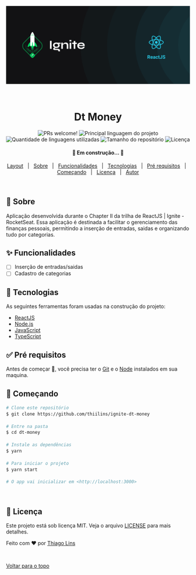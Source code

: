<div align="center" id="top"> 
  <img src="./.github/banner-reactJS.png" alt="Dt Money" />

  &#xa0;

  <!-- <a href="https://dtmoney.netlify.com">Demo</a> -->
</div>

<h1 align="center">Dt Money</h1>

<p align="center">
  <img src="https://img.shields.io/static/v1?label=PRs&message=welcome&color=04D361&labelColor=000000?color=04D361&style=for-the-badge" alt="PRs welcome!" />

  <img alt="Principal linguagem do projeto" src="https://img.shields.io/github/languages/top/thiilins/ignite-dt-money?color=04D361&style=for-the-badge">

  <img alt="Quantidade de linguagens utilizadas" src="https://img.shields.io/github/languages/count/thiilins/ignite-dt-money?color=04D361&style=for-the-badge">

  <img alt="Tamanho do repositório" src="https://img.shields.io/github/repo-size/thiilins/ignite-dt-money?color=04D361&style=for-the-badge">

  <img alt="Licença" src="https://img.shields.io/github/license/thiilins/ignite-dt-money?color=04D361&style=for-the-badge">

  
</p>

<h4 align="center"> 
	🚧  Em construção...  🚧
</h4> 


<p align="center">
  <a href="https://www.figma.com/file/0xmu9mj2TJYoIOubBFWsk5/dtmoney-Ignite-(Copy)?node-id=0%3A1">Layout</a> &#xa0; | &#xa0; 
  <a href="#dart-sobre">Sobre</a> &#xa0; | &#xa0; 
  <a href="#sparkles-funcionalidades">Funcionalidades</a> &#xa0; | &#xa0;
  <a href="#rocket-tecnologias">Tecnologias</a> &#xa0; | &#xa0;
  <a href="#white_check_mark-pré-requisitos">Pré requisitos</a> &#xa0; | &#xa0;
  <a href="#checkered_flag-começando">Começando</a> &#xa0; | &#xa0;
  <a href="#memo-licença">Licença</a> &#xa0; | &#xa0;
  <a href="https://github.com/thiilins" target="_blank">Autor</a>
</p>

<br>

## :dart: Sobre ##
Aplicação desenvolvida durante o Chapter II da trilha de ReactJS | Ignite - RocketSeat.
Essa aplicação é destinada a facilitar o gerenciamento das finanças pessoais, permitindo a inserção de entradas, saidas e organizando tudo por categorias.
 &#xa0;

## :sparkles: Funcionalidades ##
- [ ] Inserção de entradas/saidas
- [ ] Cadastro de categorias
 &#xa0;

## :rocket: Tecnologias ##

As seguintes ferramentas foram usadas na construção do projeto:

- [ReactJS](https://pt-br.reactjs.org/)
- [Node.js](https://nodejs.org/en/)
- [JavaScript](https://developer.mozilla.org/pt-BR/docs/Web/JavaScript)
- [TypeScript](https://www.typescriptlang.org/)
 &#xa0;

## :white_check_mark: Pré requisitos ##

Antes de começar :checkered_flag:, você precisa ter o [Git](https://git-scm.com) e o [Node](https://nodejs.org/en/) instalados em sua maquina.
 &#xa0;

## :checkered_flag: Começando ##

```bash
# Clone este repositório
$ git clone https://github.com/thiilins/ignite-dt-money

# Entre na pasta
$ cd dt-money

# Instale as dependências
$ yarn

# Para iniciar o projeto
$ yarn start

# O app vai inicializar em <http://localhost:3000>
```
 &#xa0;

## :memo: Licença ##

Este projeto está sob licença MIT. Veja o arquivo [LICENSE](LICENSE.md) para mais detalhes.


Feito com :heart: por <a href="https://github.com/thiilins" target="_blank">Thiago Lins</a>

&#xa0;

<a href="#top">Voltar para o topo</a>
